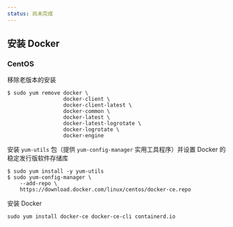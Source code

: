 ```yaml
---
status: 尚未完成
---
```

## 安装 Docker

### CentOS

移除老版本的安装

```shell
$ sudo yum remove docker \
                  docker-client \
                  docker-client-latest \
                  docker-common \
                  docker-latest \
                  docker-latest-logrotate \
                  docker-logrotate \
                  docker-engine
```

安装 `yum-utils` 包（提供 `yum-config-manager` 实用工具程序）并设置 Docker 的稳定发行版软件存储库

```shell
$ sudo yum install -y yum-utils
$ sudo yum-config-manager \
    --add-repo \
    https://download.docker.com/linux/centos/docker-ce.repo
```

安装 Docker

```shell
sudo yum install docker-ce docker-ce-cli containerd.io
```
